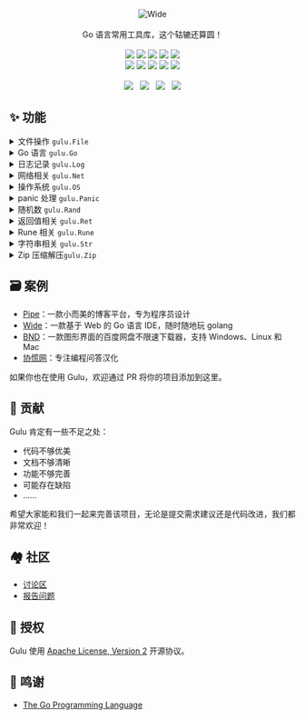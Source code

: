 <p align = "center">
<img alt="Wide" src="https://user-images.githubusercontent.com/873584/58315007-4100f080-7e43-11e9-9b10-b64a6a4a5d2d.png">
<br><br>
Go 语言常用工具库，这个轱辘还算圆！
<br><br>
<a title="Build Status" target="_blank" href="https://travis-ci.org/b3log/gulu"><img src="https://img.shields.io/travis/b3log/gulu.svg?style=flat-square"></a>
<a title="GoDoc" target="_blank" href="https://godoc.org/github.com/b3log/gulu"><img src="http://img.shields.io/badge/godoc-reference-5272B4.svg?style=flat-square"></a>
<a title="Go Report Card" target="_blank" href="https://goreportcard.com/report/github.com/b3log/gulu"><img src="https://goreportcard.com/badge/github.com/b3log/gulu?style=flat-square"></a>
<a title="Coverage Status" target="_blank" href="https://coveralls.io/repos/github/b3log/gulu/badge.svg?branch=master"><img src="https://img.shields.io/coveralls/github/b3log/gulu.svg?style=flat-square&color=CC9933"></a>
<a title="Code Size" target="_blank" href="https://github.com/b3log/gulu"><img src="https://img.shields.io/github/languages/code-size/b3log/gulu.svg?style=flat-square"></a>
<br>
<a title="Apache License" target="_blank" href="https://github.com/b3log/gulu/blob/master/LICENSE"><img src="https://img.shields.io/badge/license-apache2-orange.svg?style=flat-square"></a>
<a title="GitHub Commits" target="_blank" href="https://github.com/b3log/gulu/commits/master"><img src="https://img.shields.io/github/commit-activity/m/b3log/gulu.svg?style=flat-square"></a>
<a title="Last Commit" target="_blank" href="https://github.com/b3log/gulu/commits/master"><img src="https://img.shields.io/github/last-commit/b3log/gulu.svg?style=flat-square&color=FF9900"></a>
<a title="GitHub Pull Requests" target="_blank" href="https://github.com/b3log/gulu/pulls"><img src="https://img.shields.io/github/issues-pr-closed/b3log/gulu.svg?style=flat-square&color=FF9966"></a>
<a title="Hits" target="_blank" href="https://github.com/b3log/hits"><img src="https://hits.b3log.org/b3log/gulu.svg"></a>
<br><br>
<a title="GitHub Watchers" target="_blank" href="https://github.com/b3log/gulu/watchers"><img src="https://img.shields.io/github/watchers/b3log/gulu.svg?label=Watchers&style=social"></a>&nbsp;&nbsp;
<a title="GitHub Stars" target="_blank" href="https://github.com/b3log/gulu/stargazers"><img src="https://img.shields.io/github/stars/b3log/gulu.svg?label=Stars&style=social"></a>&nbsp;&nbsp;
<a title="GitHub Forks" target="_blank" href="https://github.com/b3log/gulu/network/members"><img src="https://img.shields.io/github/forks/b3log/gulu.svg?label=Forks&style=social"></a>&nbsp;&nbsp;
<a title="Author GitHub Followers" target="_blank" href="https://github.com/88250"><img src="https://img.shields.io/github/followers/88250.svg?label=Followers&style=social"></a>
</p>

## ✨ 功能

<details>
<summary>文件操作 <code>gulu.File</code></summary>
<br>

* 获取文件大小
* 判断路径是否存在
* 判断文件是否是图片
* 按内容判断文件是否是可执行二进制
* 判断文件是否是目录
* 复制文件
* 复制目录
</details>

<details>
<summary>Go 语言 <code>gulu.Go</code></summary>
<br>

* 获取 Go API 源码目录路径
* 判断指定路径是否在 Go API 源码目录下
* 获取格式化工具名 ["gofmt", "goimports"]
* 获取 $GOBIN 下指定可执行程序名的绝对路径
</details>


<details>
<summary>日志记录 <code>gulu.Log</code></summary>
<br>

* 提供可指定日志级别的日志记录器
</details>

<details>
<summary>网络相关 <code>gulu.Net</code></summary>
<br>

* 获取本机第一张网卡的 IP 地址
* 获取本机第一张网卡的 MAC 地址
</details>

<details>
<summary>操作系统 <code>gulu.OS</code></summary>
<br>

* 判断是否是 Windows
* 获取当前进程的工作目录
* 获取用户 Home 目录路径
</details>

<details>
<summary>panic 处理 <code>gulu.Panic</code></summary>
<br>

* 包装 recover() 提供更好的报错日志格式
</details>

<details>
<summary>随机数 <code>gulu.Rand</code></summary>
<br>

* 随机字符串
* 随机整数
</details>

<details>
<summary>返回值相关 <code>gulu.Ret</code></summary>
<br>

* 提供普适返回值结构
</details>

<details>
<summary>Rune 相关 <code>gulu.Rune</code></summary>
<br>

* 判断 rune 是否为数字或字母
* 判断 rune 是否为字母
</details>

<details>
<summary>字符串相关 <code>gulu.Str</code></summary>
<br>

* 字符串是否包含在字符串数组中
* 求最长公共子串
</details>

<details>
<summary>Zip 压缩解压<code>gulu.Zip</code></summary>
<br>

* Zip 压缩和解压
</details>

## 🗃 案例

* [Pipe](https://github.com/b3log/pipe)：一款小而美的博客平台，专为程序员设计
* [Wide](https://github.com/b3log/wide)：一款基于 Web 的 Go 语言 IDE，随时随地玩 golang
* [BND](https://github.com/b3log/baidu-netdisk-downloaderx)：一款图形界面的百度网盘不限速下载器，支持 Windows、Linux 和 Mac
* [协慌网](https://routinepanic.com)：专注编程问答汉化

如果你也在使用 Gulu，欢迎通过 PR 将你的项目添加到这里。

## 💝 贡献

Gulu 肯定有一些不足之处：

* 代码不够优美
* 文档不够清晰
* 功能不够完善
* 可能存在缺陷
* ……

希望大家能和我们一起来完善该项目，无论是提交需求建议还是代码改进，我们都非常欢迎！

## 🏘️ 社区

* [讨论区](https://hacpai.com/tag/gulu)
* [报告问题](https://github.com/b3log/gulu/issues/new/choose)

## 📄 授权

Gulu 使用 [Apache License, Version 2](https://www.apache.org/licenses/LICENSE-2.0) 开源协议。

## 🙏 鸣谢

* [The Go Programming Language](https://golang.org)
